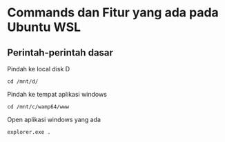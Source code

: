 # Commands dan Fitur yang ada pada Ubuntu WSL

## Perintah-perintah dasar

Pindah ke local disk D

```
cd /mnt/d/
```

Pindah ke tempat aplikasi windows

```
cd /mnt/c/wamp64/www
```

Open aplikasi windows yang ada

```
explorer.exe .
```